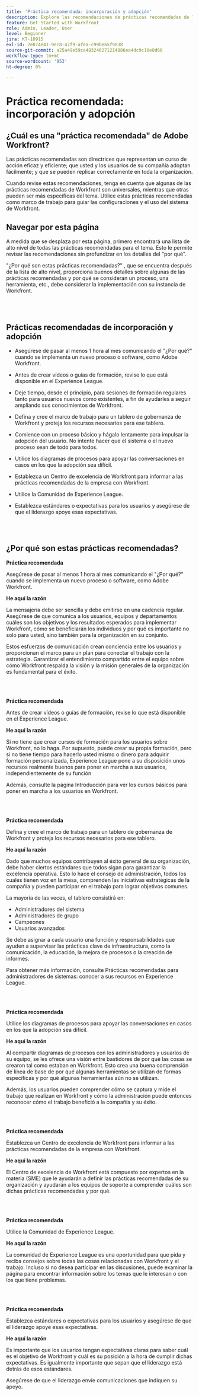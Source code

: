 ```yaml
---
title: 'Práctica recomendada: incorporación y adopción'
description: Explore las recomendaciones de prácticas recomendadas de los expertos de Adobe Workfront sobre la incorporación de usuarios a Workfront y el aumento de la adopción de usuarios.
feature: Get Started with Workfront
role: Admin, Leader, User
level: Beginner
jira: KT-10915
exl-id: 2e874e41-9ec8-47f9-afea-c99be65f9838
source-git-commit: a25a49e59ca483246271214886ea4dc9c10e8d66
workflow-type: tm+mt
source-wordcount: '953'
ht-degree: 0%

---
```


# Práctica recomendada: incorporación y adopción

## ¿Cuál es una &quot;práctica recomendada&quot; de Adobe Workfront?

Las prácticas recomendadas son directrices que representan un curso de acción eficaz y eficiente; que usted y los usuarios de su compañía adoptan fácilmente; y que se pueden replicar correctamente en toda la organización.

Cuando revise estas recomendaciones, tenga en cuenta que algunas de las prácticas recomendadas de Workfront son universales, mientras que otras pueden ser más específicas del tema. Utilice estas prácticas recomendadas como marco de trabajo para guiar las configuraciones y el uso del sistema de Workfront.

## Navegar por esta página

A medida que se desplaza por esta página, primero encontrará una lista de alto nivel de todas las prácticas recomendadas para el tema. Esto le permite revisar las recomendaciones sin profundizar en los detalles del &quot;por qué&quot;.

&quot;¿Por qué son estas prácticas recomendadas?&quot; , que se encuentra después de la lista de alto nivel, proporciona buenos detalles sobre algunas de las prácticas recomendadas y por qué se consideran un proceso, una herramienta, etc., debe considerar la implementación con su instancia de Workfront.

</br>
</br>

## Prácticas recomendadas de incorporación y adopción

* Asegúrese de pasar al menos 1 hora al mes comunicando el &quot;¿Por qué?&quot; cuando se implementa un nuevo proceso o software, como Adobe Workfront.

* Antes de crear vídeos o guías de formación, revise lo que está disponible en el Experience League.

* Deje tiempo, desde el principio, para sesiones de formación regulares tanto para usuarios nuevos como existentes, a fin de ayudarles a seguir ampliando sus conocimientos de Workfront.

* Defina y cree el marco de trabajo para un tablero de gobernanza de Workfront y proteja los recursos necesarios para ese tablero.

* Comience con un proceso básico y hágalo lentamente para impulsar la adopción del usuario. No intente hacer que el sistema o el nuevo proceso sean de todo para todos.

* Utilice los diagramas de procesos para apoyar las conversaciones en casos en los que la adopción sea difícil.

* Establezca un Centro de excelencia de Workfront para informar a las prácticas recomendadas de la empresa con Workfront.

* Utilice la Comunidad de Experience League.

* Establezca estándares o expectativas para los usuarios y asegúrese de que el liderazgo apoye esas expectativas.

</br>
</br>


## ¿Por qué son estas prácticas recomendadas?

**Práctica recomendada**

Asegúrese de pasar al menos 1 hora al mes comunicando el &quot;¿Por qué?&quot; cuando se implementa un nuevo proceso o software, como Adobe Workfront.

**He aquí la razón**

La mensajería debe ser sencilla y debe emitirse en una cadencia regular. Asegúrese de que comunica a los usuarios, equipos y departamentos cuáles son los objetivos y los resultados esperados para implementar Workfront, cómo se beneficiarán los individuos y por qué es importante no solo para usted, sino también para la organización en su conjunto.

Estos esfuerzos de comunicación crean conciencia entre los usuarios y proporcionan el marco para un plan para conectar el trabajo con la estrategia. Garantizar el entendimiento compartido entre el equipo sobre cómo Workfront respalda la visión y la misión generales de la organización es fundamental para el éxito.

</br>
</br>

**Práctica recomendada**

Antes de crear vídeos o guías de formación, revise lo que está disponible en el Experience League.

**He aquí la razón**

Si no tiene que crear cursos de formación para los usuarios sobre Workfront, no lo haga. Por supuesto, puede crear su propia formación, pero si no tiene tiempo para hacerlo usted mismo o dinero para adquirir formación personalizada, Experience League pone a su disposición unos recursos realmente buenos para poner en marcha a sus usuarios, independientemente de su función

Además, consulte la página Introducción para ver los cursos básicos para poner en marcha a los usuarios en Workfront.

</br>
</br>

**Práctica recomendada**

Defina y cree el marco de trabajo para un tablero de gobernanza de Workfront y proteja los recursos necesarios para ese tablero.

**He aquí la razón**

Dado que muchos equipos contribuyen al éxito general de su organización, debe haber ciertos estándares que todos sigan para garantizar la excelencia operativa. Esto lo hace el consejo de administración, todos los cuales tienen voz en la mesa, comprenden las iniciativas estratégicas de la compañía y pueden participar en el trabajo para lograr objetivos comunes.

La mayoría de las veces, el tablero consistirá en:

* Administradores del sistema
* Administradores de grupo
* Campeones
* Usuarios avanzados


Se debe asignar a cada usuario una función y responsabilidades que ayuden a supervisar las prácticas clave de infraestructura, como la comunicación, la educación, la mejora de procesos o la creación de informes.

Para obtener más información, consulte Prácticas recomendadas para administradores de sistemas: conocer a sus recursos en Experience League.

</br>
</br>

**Práctica recomendada**

Utilice los diagramas de procesos para apoyar las conversaciones en casos en los que la adopción sea difícil.

**He aquí la razón**

Al compartir diagramas de procesos con los administradores y usuarios de su equipo, se les ofrece una visión entre bastidores de por qué las cosas se crearon tal como estaban en Workfront. Esto crea una buena comprensión de línea de base de por qué algunas herramientas se utilizan de formas específicas y por qué algunas herramientas aún no se utilizan.

Además, los usuarios pueden comprender cómo se captura y mide el trabajo que realizan en Workfront y cómo la administración puede entonces reconocer cómo el trabajo benefició a la compañía y su éxito.

</br>
</br>

**Práctica recomendada**

Establezca un Centro de excelencia de Workfront para informar a las prácticas recomendadas de la empresa con Workfront.

**He aquí la razón**

El Centro de excelencia de Workfront está compuesto por expertos en la materia (SME) que le ayudarán a definir las prácticas recomendadas de su organización y ayudarán a los equipos de soporte a comprender cuáles son dichas prácticas recomendadas y por qué.

</br>
</br>

**Práctica recomendada**

Utilice la Comunidad de Experience League.

**He aquí la razón**

La comunidad de Experience League es una oportunidad para que pida y reciba consejos sobre todas las cosas relacionadas con Workfront y el trabajo. Incluso si no desea participar en las discusiones, puede examinar la página para encontrar información sobre los temas que le interesan o con los que tiene problemas.

</br>
</br>


**Práctica recomendada**

Establezca estándares o expectativas para los usuarios y asegúrese de que el liderazgo apoye esas expectativas.

**He aquí la razón**

Es importante que los usuarios tengan expectativas claras para saber cuál es el objetivo de Workfront y cuál es su posición a la hora de cumplir dichas expectativas. Es igualmente importante que sepan que el liderazgo está detrás de esos estándares.


Asegúrese de que el liderazgo envíe comunicaciones que indiquen su apoyo.
